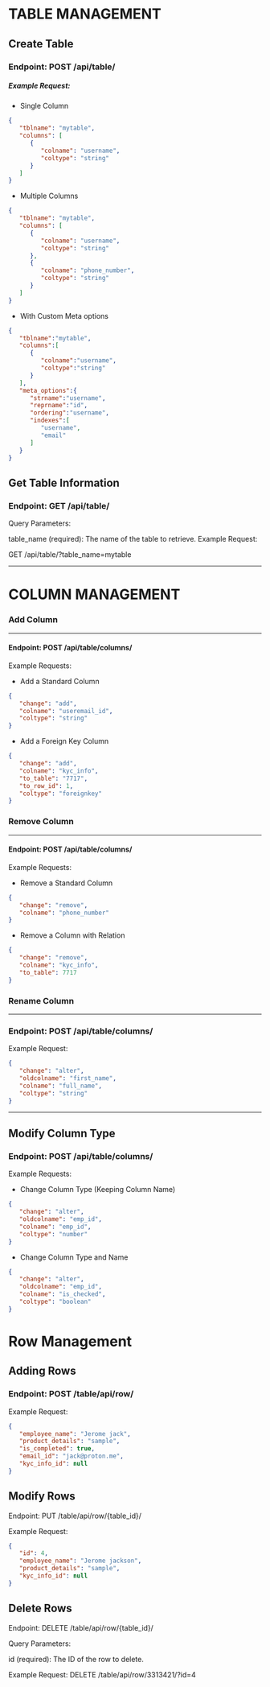 # TABLE MANAGEMENT

## Create Table

### Endpoint: POST /api/table/

##### Example Request:

- Single Column

```json
{
   "tblname": "mytable",
   "columns": [
      {
         "colname": "username",
         "coltype": "string"
      }
   ]
}
```

- Multiple Columns

```json
{
   "tblname": "mytable",
   "columns": [
      {
         "colname": "username",
         "coltype": "string"
      },
      {
         "colname": "phone_number",
         "coltype": "string"
      }
   ]
}
```


-  With Custom Meta options

```json
{
   "tblname":"mytable",
   "columns":[
      {
         "colname":"username",
         "coltype":"string"
      }
   ],
   "meta_options":{
      "strname":"username",
      "reprname":"id",
      "ordering":"username",
      "indexes":[
         "username",
         "email"
      ]
   }
}
```


## Get Table Information

### Endpoint: GET /api/table/

Query Parameters:

table_name (required): The name of the table to retrieve.
Example Request:

GET /api/table/?table_name=mytable

---

# COLUMN MANAGEMENT

### Add Column

---

#### Endpoint: POST /api/table/columns/

Example Requests:

- Add a Standard Column

```json
{
   "change": "add",
   "colname": "useremail_id",
   "coltype": "string"
}
```

- Add a Foreign Key Column

```json
{
   "change": "add",
   "colname": "kyc_info",
   "to_table": "7717",
   "to_row_id": 1,
   "coltype": "foreignkey"
}
```

### Remove Column

---

#### Endpoint: POST /api/table/columns/

Example Requests:

- Remove a Standard Column

```json
{
   "change": "remove",
   "colname": "phone_number"
}
```

- Remove a Column with Relation

```json
{
   "change": "remove",
   "colname": "kyc_info",
   "to_table": 7717
}
```

### Rename Column

---

### Endpoint: POST /api/table/columns/

Example Request:

```json
{
   "change": "alter",
   "oldcolname": "first_name",
   "colname": "full_name",
   "coltype": "string"
}
```

---

## Modify Column Type

### Endpoint: POST /api/table/columns/

Example Requests:

- Change Column Type (Keeping Column Name)

```json
{
   "change": "alter",
   "oldcolname": "emp_id",
   "colname": "emp_id",
   "coltype": "number"
}
```

- Change Column Type and Name

```json
{
   "change": "alter",
   "oldcolname": "emp_id",
   "colname": "is_checked",
   "coltype": "boolean"
}
```

# Row Management

## Adding Rows

### Endpoint: POST /table/api/row/

Example Request:

```json
{
   "employee_name": "Jerome jack",
   "product_details": "sample",
   "is_completed": true,
   "email_id": "jack@proton.me",
   "kyc_info_id": null
}
```

## Modify Rows

Endpoint: PUT /table/api/row/{table_id}/

Example Request:

```json
{
   "id": 4,
   "employee_name": "Jerome jackson",
   "product_details": "sample",
   "kyc_info_id": null
}
```



## Delete Rows

Endpoint: DELETE /table/api/row/{table_id}/

Query Parameters:

id (required): The ID of the row to delete.

Example Request:
DELETE /table/api/row/3313421/?id=4
